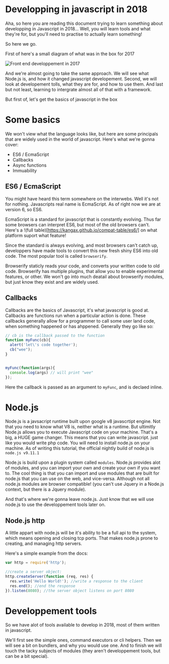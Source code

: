 # Developping in javascript in 2018

Aha, so here you are reading this document trying to learn something about developping in Javascript in 2018... Well, you will learn tools and what they're for, but you'll need to practise to actually learn something!

So here we go.

First of here's a small diagram of what was in the box for 2017

![Front end developpement in 2017](https://cdn-images-1.medium.com/max/2000/1*PNATyAREKSIR-v8AmWoq8w.png)

And we're almost going to take the same approach. 
We will see what Node.js is, and how it changed javascript developement. 
Second, we will look at developement tolls, what they are for, and how to use them. 
And last but not least, learning to intergrate almost all of that with a framework.

But first of, let's get the basics of javascript in the box

# Some basics

We won't view what the language looks like, but here are some principals that are widely used in the world of javascript.
Here's what we're gonna cover:
- ES6 / EcmaScript
- Callbacks
- Async functions
- Immuability

## ES6 / EcmaScript

You might have heard this term somewhere on the interwebs. Well it's not for nothing. Javascripts real name is EcmaScript. As of right now we are at version 6, so ES6.

EcmaScript is a standard for javascript that is constantly evolving. Thus far some browsers can interpret ES6, but most of the old browsers can't.
Here's a !(full table)[https://kangax.github.io/compat-table/es6/] on what platform suport what feature!

Since the standard is always evolving, and most browsers can't catch up, developpers have made tools to convert this new fresh shiny ES6 into old code. The most popular tool is called `browserify`.

Browserify staticly reads your code, and converts your written code to old code. Browserify has multiple plugins, that allow you to enable experimental features, or other. We won't go into much deatail about browserify modules, but just know they exist and are widely used.

## Callbacks

Callbacks are the basics of Javascript, it's what javascript is good at. Callbacks are functions run when a particular action is done. These callbacks generally allow for a programmer to call some user land code, when something happened or has ahppened. 
Generally they go like so:
```javascript
// cb is the callback passed to the function
function myFunc(cb){
  alert('let\'s code together');
  cb("wee");
}


myFunc(function(args){
  console.log(args) // will print "wee"
});
```

Here the callback is passed as an argument to `myFunc`, and is declaed inline.

# Node.js

Node.js is a javsacript runtime built upon google v8 javascrtipt engine. Not that you need to know what V8 is, neither what is a runtime. But ultimitly Node.js allows you to execute Javascript code on your machine.
That's a big, a HUGE game changer.
This means that you can write javascript. just like you would write php code.
You will need to install node.js on your machine. As of writing this tutorial, the official nightly build of node.js is `node.js v9.11.1`

Node.js is build upon a plugin system called `modules`. Node.js provides alot of modules, and you can import your own and create your own if you want to.
The cool thing is that you can import and use modules that are built for node.js that you can use on the web, and vice-versa. Although not all node.js modules are browser compatible! (you can't use Jquery in a Node.js context, but there is a Jquery module).

And that's where we're gonna leave node.js. Just know that we will use node.js to use the developpement tools later on.

## Node.js http

A little appart with node.js will be it's ability to be a full api to the system, which means opening and closing tcp ports. That makes node.js prone to creating, and managing http servers.

Here's a simple example from the docs:

```javascript
var http = require('http');

//create a server object:
http.createServer(function (req, res) {
  res.write('Hello World!'); //write a response to the client
  res.end(); //end the response
}).listen(8080); //the server object listens on port 8080
```

# Developpement tools

So we have alot of tools available to develop in 2018, most of them written in javascript.

We'll first see the simple ones, command executors or cli helpers. Then we will see a bit on bundlers, and why you would use one. And to finish we will touch the tacky subjects of modules (they aren't developpement tools, but can be a bit special).
